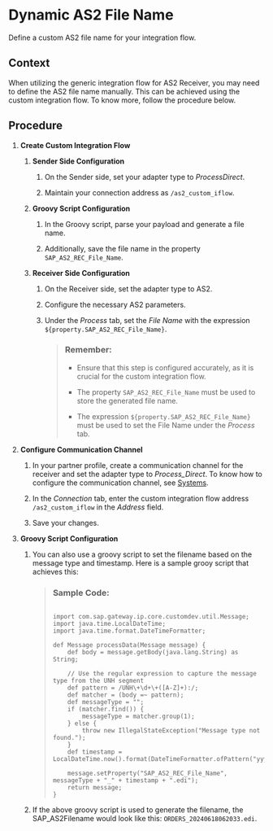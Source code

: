 <!-- loio4028e55469c6406ca93f3e0faa0c861a -->

# Dynamic AS2 File Name

Define a custom AS2 file name for your integration flow.



## Context

When utilizing the generic integration flow for AS2 Receiver, you may need to define the AS2 file name manually. This can be achieved using the custom integration flow. To know more, follow the procedure below.



## Procedure

1.  **Create Custom Integration Flow**

    1.  **Sender Side Configuration**

        1.  On the Sender side, set your adapter type to *ProcessDirect*.

        2.  Maintain your connection address as `/as2_custom_iflow`.

    2.  **Groovy Script Configuration**

        1.  In the Groovy script, parse your payload and generate a file name.

        2.  Additionally, save the file name in the property `SAP_AS2_REC_File_Name`.

    3.  **Receiver Side Configuration**

        1.  On the Receiver side, set the adapter type to AS2.

        2.  Configure the necessary AS2 parameters.
        3.  Under the *Process* tab, set the *File Name* with the expression `${property.SAP_AS2_REC_File_Name}`.

            > ### Remember:  
            > -   Ensure that this step is configured accurately, as it is crucial for the custom integration flow.
            > 
            > -   The property `SAP_AS2_REC_File_Name` must be used to store the generated file name.
            > -   The expression `${property.SAP_AS2_REC_File_Name}` must be used to set the File Name under the *Process* tab.



2.  **Configure Communication Channel**

    1.  In your partner profile, create a communication channel for the receiver and set the adapter type to *Process\_Direct*. To know how to configure the communication channel, see [Systems](systems-912c3d3.md).

    2.  In the *Connection* tab, enter the custom integration flow address `/as2_custom_iflow` in the *Address* field.

    3.  Save your changes.


3.  **Groovy Script Configuration**

    1.  You can also use a groovy script to set the filename based on the message type and timestamp. Here is a sample grooy script that achieves this:

        > ### Sample Code:  
        > ```
        > 
        > import com.sap.gateway.ip.core.customdev.util.Message;
        > import java.time.LocalDateTime;
        > import java.time.format.DateTimeFormatter;
        > 
        > def Message processData(Message message) {
        >     def body = message.getBody(java.lang.String) as String;
        > 
        >     // Use the regular expression to capture the message type from the UNH segment
        >     def pattern = /UNH\+\d+\+([A-Z]+):/;
        >     def matcher = (body =~ pattern);
        >     def messageType = "";
        >     if (matcher.find()) {
        >         messageType = matcher.group(1);
        >     } else {
        >         throw new IllegalStateException("Message type not found.");
        >     }
        >     def timestamp = LocalDateTime.now().format(DateTimeFormatter.ofPattern("yyyyMMddHHmmss"))
        >     
        >     message.setProperty("SAP_AS2_REC_File_Name", messageType + "_" + timestamp + ".edi");
        >     return message;
        > }
        > ```

    2.  If the above groovy script is used to generate the filename, the SAP\_AS2Filename would look like this: `ORDERS_20240618062033.edi`.


